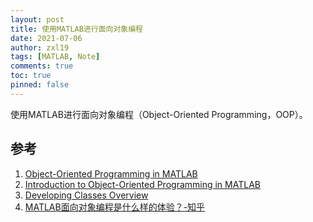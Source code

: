 ```yaml
---
layout: post
title: 使用MATLAB进行面向对象编程
date: 2021-07-06
author: zxl19
tags: [MATLAB, Note]
comments: true
toc: true
pinned: false
---
```


使用MATLAB进行面向对象编程（Object-Oriented Programming，OOP）。

<!-- more -->

## 参考

1. [Object-Oriented Programming in MATLAB](https://www.mathworks.com/products/matlab/object-oriented-programming.html)
2. [Introduction to Object-Oriented Programming in MATLAB](https://www.mathworks.com/company/newsletters/articles/introduction-to-object-oriented-programming-in-matlab.html)
3. [Developing Classes Overview](https://www.mathworks.com/videos/developing-classes-overview-68982.html)
4. [MATLAB面向对象编程是什么样的体验？-知乎](https://www.zhihu.com/question/30858386)
